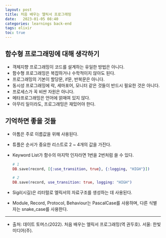 ```yaml
---
layout: post
title: 처음 배우는 엘릭서 프로그래밍
date:   2023-01-05 08:40
categories: learnings back-end
tags: elixir
toc: true
---
```


## 함수형 프로그래밍에 대해 생각하기

- 객체지향 프로그래밍이 코드를 설계하는 유일한 방법은 아니다.
- 함수형 프로그래밍은 복잡하거나 수학적이지 않아도 된다.
- 프로그래밍의 기본이 할당문, if문, 반복문은 아니다.
- 동시성 프로그래밍에 락, 세마포어, 모니터 같은 것들이 반드시 필요한 것은 아니다.
- 프로세스가 꼭 비싼 자원은 아니다.
- 메타프로그래밍은 언어에 얽매여 있지 않다.
- 아무리 일이라도, 프로그래밍은 재밌어야 한다.

## 기억하면 좋을 것들

- 아톰은 주로 이름값을 위해 사용된다.
- 튜플은 순서가 중요한 리스트로 2 ~ 4개의 값을 가진다.
- Keyword List가 함수의 마지막 인자라면 1번을 2번처럼 쓸 수 있다.
  ``` elixir
  # 1
  DB.save(record, [{:use_transition, true}, {:logging, "HIGH"}])
  ```
  
  ``` elixir
  # 2
  DB.save(record, use_transition: true, logging: "HIGH")
  ```
- Sigil(시길)은 리터럴로 엘릭서의 자료구조를 생성하는 데 사용된다.
- Module, Record, Protocol, Behaviour는 PascalCase를 사용하며, 다른 식별자는 snake_case를 사용한다.
  


---
- 출처: 데이트 토머스(2022). 처음 배우는 엘릭서 프로그래밍(역 권두호). 서울: 한빛미디어(주).

